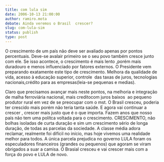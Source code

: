 ```yaml
---
title: com lula sim
date: 2006-10-13 21:00:00
author: ramiro.mota
debate: Ainda veremos o Brasil  crescer?
slug: com-lula-sim
status: publish 
type: post
---
```


O crescimento de um país não deve ser avaliado apenas por pontos percentuais. Deve-se avalair primeiro se o seu povo também cresce junto com ele. Se isso acontece, o crescimento é mais lento ,porém mais duradouro e menos influenciado por fatores externos. O Presidente vem preparando exatamente este tipo de crescimento. Melhora da qualidade de vida, acesso à educação superior, controle  das taxas de juros, tecnologias nacionais,crédito para as empresas(leia-se pequenas e medias).


Claro que precisamos avançar mais neste pontos, na melhoria e integração de malha ferroviária nacional, mais creditocom juros baixos  ao pequeno produtor rural em vez de se preocupar com o mst. O Brasil cresceu, poderia ter crescido mais porém não teria tanta saúde. E agora vai continuar a crescer , crescer mais justo que é o que importa. Fazem anos que nosso país não tem uma polítca voltada para o crescimento. CRESCIMENTO, não bolhas isoladas de curta duração e sim um crescimento sério de longa duração, de todas as parcelas da sociedade. A classe média adora reclamar, realmente foi difícil no início, mas hoje vivemos uma realidade melhor para todos. A única parcela prejudica no governo LULA foram os especuladores financeiros (grandes ou pequenos) que agoram se viram obrigados a suar a camisa. O Brasial cresceu e vai crescer mais com a força do povo e LULA de novo.


